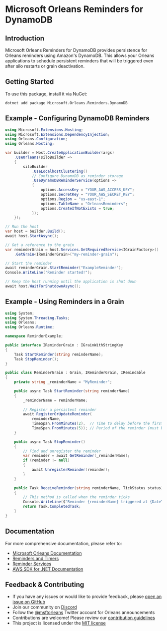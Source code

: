 # Microsoft Orleans Reminders for DynamoDB

## Introduction
Microsoft Orleans Reminders for DynamoDB provides persistence for Orleans reminders using Amazon's DynamoDB. This allows your Orleans applications to schedule persistent reminders that will be triggered even after silo restarts or grain deactivation.

## Getting Started
To use this package, install it via NuGet:

```shell
dotnet add package Microsoft.Orleans.Reminders.DynamoDB
```

## Example - Configuring DynamoDB Reminders
```csharp
using Microsoft.Extensions.Hosting;
using Microsoft.Extensions.DependencyInjection;
using Orleans.Configuration;
using Orleans.Hosting;

var builder = Host.CreateApplicationBuilder(args)
    .UseOrleans(siloBuilder =>
    {
        siloBuilder
            .UseLocalhostClustering()
            // Configure DynamoDB as reminder storage
            .UseDynamoDBReminderService(options =>
            {
                options.AccessKey = "YOUR_AWS_ACCESS_KEY";
                options.SecretKey = "YOUR_AWS_SECRET_KEY";
                options.Region = "us-east-1";
                options.TableName = "OrleansReminders";
                options.CreateIfNotExists = true;
            });
    });

// Run the host
var host = builder.Build();
await host.StartAsync();

// Get a reference to the grain
var reminderGrain = host.Services.GetRequiredService<IGrainFactory>()
    .GetGrain<IReminderGrain>("my-reminder-grain");

// Start the reminder
await reminderGrain.StartReminder("ExampleReminder");
Console.WriteLine("Reminder started!");

// Keep the host running until the application is shut down
await host.WaitForShutdownAsync();
```

## Example - Using Reminders in a Grain
```csharp
using System;
using System.Threading.Tasks;
using Orleans;
using Orleans.Runtime;

namespace ReminderExample;

public interface IReminderGrain : IGrainWithStringKey
{
    Task StartReminder(string reminderName);
    Task StopReminder();
}

public class ReminderGrain : Grain, IReminderGrain, IRemindable
{
    private string _reminderName = "MyReminder";

    public async Task StartReminder(string reminderName)
    {
        _reminderName = reminderName;
        
        // Register a persistent reminder
        await RegisterOrUpdateReminder(
            reminderName,
            TimeSpan.FromMinutes(2),  // Time to delay before the first tick (must be > 1 minute)
            TimeSpan.FromMinutes(5)); // Period of the reminder (must be > 1 minute)
    }

    public async Task StopReminder()
    {
        // Find and unregister the reminder
        var reminder = await GetReminder(_reminderName);
        if (reminder != null)
        {
            await UnregisterReminder(reminder);
        }
    }

    public Task ReceiveReminder(string reminderName, TickStatus status)
    {
        // This method is called when the reminder ticks
        Console.WriteLine($"Reminder {reminderName} triggered at {DateTime.UtcNow}. Status: {status}");
        return Task.CompletedTask;
    }
}
```

## Documentation
For more comprehensive documentation, please refer to:
- [Microsoft Orleans Documentation](https://learn.microsoft.com/dotnet/orleans/)
- [Reminders and Timers](https://learn.microsoft.com/en-us/dotnet/orleans/grains/timers-and-reminders)
- [Reminder Services](https://learn.microsoft.com/en-us/dotnet/orleans/implementation/reminder-services)
- [AWS SDK for .NET Documentation](https://docs.aws.amazon.com/sdk-for-net/index.html)

## Feedback & Contributing
- If you have any issues or would like to provide feedback, please [open an issue on GitHub](https://github.com/dotnet/orleans/issues)
- Join our community on [Discord](https://aka.ms/orleans-discord)
- Follow the [@msftorleans](https://twitter.com/msftorleans) Twitter account for Orleans announcements
- Contributions are welcome! Please review our [contribution guidelines](https://github.com/dotnet/orleans/blob/main/CONTRIBUTING.md)
- This project is licensed under the [MIT license](https://github.com/dotnet/orleans/blob/main/LICENSE)